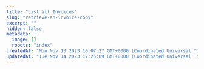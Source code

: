```yaml
---
title: "List all Invoices"
slug: "retrieve-an-invoice-copy"
excerpt: ""
hidden: false
metadata: 
  image: []
  robots: "index"
createdAt: "Mon Nov 13 2023 16:07:27 GMT+0000 (Coordinated Universal Time)"
updatedAt: "Tue Nov 14 2023 17:25:09 GMT+0000 (Coordinated Universal Time)"
---
```

